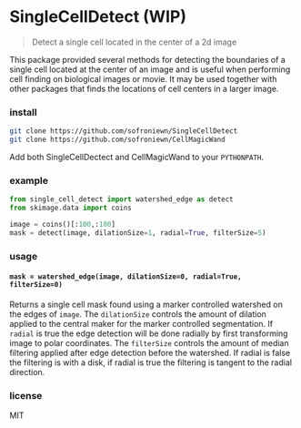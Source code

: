 # SingleCellDetect (WIP)

> Detect a single cell located in the center of a 2d image

This package provided several methods for detecting the boundaries of a single cell located at the center of an image and is useful when performing cell finding on biological images or movie. It may be used together with other packages that finds the locations of cell centers in a larger image.

### install

```bash
git clone https://github.com/sofroniewn/SingleCellDetect
git clone https://github.com/sofroniewn/CellMagicWand
```
Add both SingleCellDectect and CellMagicWand to your `PYTHONPATH`.

### example
```python
from single_cell_detect import watershed_edge as detect
from skimage.data import coins

image = coins()[:100,:100]
mask = detect(image, dilationSize=1, radial=True, filterSize=5)
```

### usage

#### `mask = watershed_edge(image, dilationSize=0, radial=True, filterSize=0)`

Returns a single cell mask found using a marker controlled watershed on the
edges of `image`. The `dilationSize`  controls the amount of dilation applied
to the central maker for the marker controlled segmentation. If `radial` is
true the edge detection will be done radially by first transforming image to
polar coordinates. The `filterSize` controls the amount of median filtering
applied after edge detection before the watershed. If radial is false the
filtering is with a disk, if radial is true the filtering is tangent to the
radial direction.


### license
MIT
